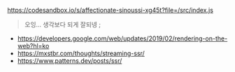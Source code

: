 https://codesandbox.io/s/affectionate-sinoussi-xg45t?file=/src/index.js

> 오잉... 생각보다 되게 잘되넹 ;

- https://developers.google.com/web/updates/2019/02/rendering-on-the-web?hl=ko
- https://mxstbr.com/thoughts/streaming-ssr/
- https://www.patterns.dev/posts/ssr/